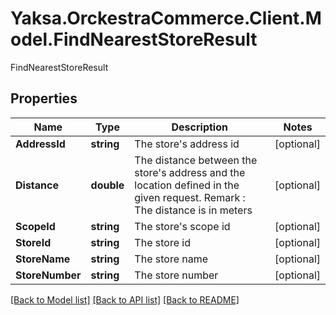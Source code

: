 # Yaksa.OrckestraCommerce.Client.Model.FindNearestStoreResult
FindNearestStoreResult

## Properties

Name | Type | Description | Notes
------------ | ------------- | ------------- | -------------
**AddressId** | **string** | The store&#39;s address id | [optional] 
**Distance** | **double** | The distance between the store&#39;s address and the location defined in the given request. Remark : The distance is in meters | [optional] 
**ScopeId** | **string** | The store&#39;s scope id | [optional] 
**StoreId** | **string** | The store id | [optional] 
**StoreName** | **string** | The store name | [optional] 
**StoreNumber** | **string** | The store number | [optional] 

[[Back to Model list]](../README.md#documentation-for-models) [[Back to API list]](../README.md#documentation-for-api-endpoints) [[Back to README]](../README.md)

